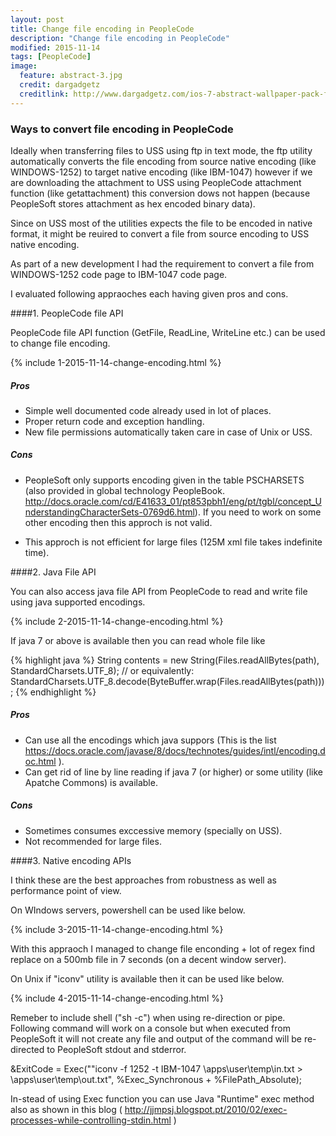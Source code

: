 ```yaml
---
layout: post
title: Change file encoding in PeopleCode
description: "Change file encoding in PeopleCode"
modified: 2015-11-14
tags: [PeopleCode]
image:
  feature: abstract-3.jpg
  credit: dargadgetz
  creditlink: http://www.dargadgetz.com/ios-7-abstract-wallpaper-pack-for-iphone-5-and-ipod-touch-retina/
---
```


### Ways to convert file encoding in PeopleCode

Ideally when transferring files to USS using ftp in text mode, the ftp utility automatically converts the file encoding from source native encoding (like WINDOWS-1252) to target native encoding (like IBM-1047) however if we are downloading the attachment to USS using PeopleCode attachment function (like getattachment) this conversion dows not happen (because PeopleSoft stores attachment as hex encoded binary data).

Since on USS most of the utilities expects the file to be encoded in native format, it might be reuired to convert a file from source encoding to USS native encoding.

As part of a new development I had the requirement to convert a file from WINDOWS-1252 code page to IBM-1047 code page.

I evaluated following appraoches each having given pros and cons.

####1. PeopleCode file API

PeopleCode file API function (GetFile, ReadLine, WriteLine etc.) can be used to change file encoding.

{% include 1-2015-11-14-change-encoding.html %}
 

##### Pros

* Simple well documented code already used in lot of places.
* Proper return code and exception handling.
* New file permissions automatically taken care in case of Unix or USS.

##### Cons

* PeopleSoft only supports encoding given in the table PSCHARSETS (also provided in global technology PeopleBook.
http://docs.oracle.com/cd/E41633_01/pt853pbh1/eng/pt/tgbl/concept_UnderstandingCharacterSets-0769d6.html). If you need to work on some other encoding then this approch is not valid.

* This approch is not efficient for large files (125M xml file takes indefinite time).

####2. Java File API

You can also access java file API from PeopleCode to read and write file using java supported encodings.

{% include 2-2015-11-14-change-encoding.html %}

If java 7 or above is available then you can read whole file like

{% highlight java %}
String contents = new String(Files.readAllBytes(path), StandardCharsets.UTF_8);
// or equivalently:
StandardCharsets.UTF_8.decode(ByteBuffer.wrap(Files.readAllBytes(path)));
{% endhighlight %}
 
##### Pros

* Can use all the encodings which java suppors (This is the list https://docs.oracle.com/javase/8/docs/technotes/guides/intl/encoding.doc.html ).
* Can get rid of line by line reading if java 7 (or higher) or some utility (like Apatche Commons) is available.

##### Cons

* Sometimes consumes exccessive memory (specially on USS).
* Not recommended for large files.

####3. Native encoding APIs

I think these are the best approaches from robustness as well as performance point of view.

On WIndows servers, powershell can be used like below.

{% include 3-2015-11-14-change-encoding.html %}
 
With this appraoch I managed to change file enconding  + lot of regex find replace on a 500mb file in 7 seconds (on a decent window server).

On Unix if "iconv" utility is available then it can be used like below.

{% include 4-2015-11-14-change-encoding.html %}
 
Remeber to include shell ("sh -c") when using re-direction or pipe. Following command will work on a console but when executed from PeopleSoft it will not create any file and output of the command will be re-directed to PeopleSoft stdout and stderror.

&ExitCode = Exec(""iconv -f 1252 -t IBM-1047 \apps\user\temp\in.txt > \apps\user\temp\out.txt", %Exec_Synchronous + %FilePath_Absolute);

In-stead of using Exec function you can use Java "Runtime" exec method also as shown in this blog ( http://jjmpsj.blogspot.pt/2010/02/exec-processes-while-controlling-stdin.html )

